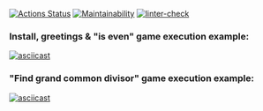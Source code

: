 [![Actions Status](https://github.com/onedealmaker/frontend-project-lvl1/workflows/hexlet-check/badge.svg)](https://github.com/onedealmaker/frontend-project-lvl1/actions)
[![Maintainability](https://api.codeclimate.com/v1/badges/dacce9be629a6ab1d32b/maintainability)](https://codeclimate.com/github/onedealmaker/frontend-project-lvl1/maintainability)
[![linter-check](https://github.com/onedealmaker/frontend-project-lvl1/actions/workflows/linter-check.yml/badge.svg)](https://github.com/onedealmaker/frontend-project-lvl1/actions/workflows/linter-check.yml)
### Install, greetings & "is even" game execution example:
[![asciicast](https://asciinema.org/a/425959.svg)](https://asciinema.org/a/425959)
### "Find grand common divisor" game execution example:
[![asciicast](https://asciinema.org/a/425961.svg)](https://asciinema.org/a/425961)